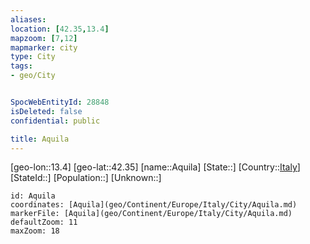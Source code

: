```yaml
---
aliases: 
location: [42.35,13.4]
mapzoom: [7,12] 
mapmarker: city 
type: City
tags:
- geo/City


SpocWebEntityId: 28848
isDeleted: false
confidential: public

title: Aquila
---
```

[geo-lon::13.4]
[geo-lat::42.35]
[name::Aquila]
[State::]
[Country::[Italy](geo/Continent/Europe/Italy.md)]
[StateId::]
[Population::]
[Unknown::]


```leaflet
id: Aquila
coordinates: [Aquila](geo/Continent/Europe/Italy/City/Aquila.md)
markerFile: [Aquila](geo/Continent/Europe/Italy/City/Aquila.md)
defaultZoom: 11 
maxZoom: 18
```


